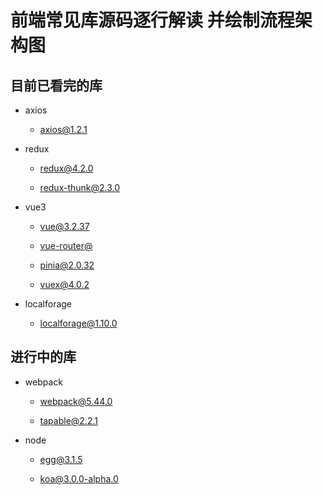 # 前端常见库源码逐行解读 并绘制流程架构图

## 目前已看完的库

- axios

  - [axios@1.2.1](https://github.com/YeahDreamItPossible/SourceCodeAnalyser/blob/main/axios%401.2.1/axios.js)

- redux

  - [redux@4.2.0](https://github.com/YeahDreamItPossible/SourceCodeAnalyser/blob/main/redux%404.2.0/redux.js)

  - [redux-thunk@2.3.0](https://github.com/YeahDreamItPossible/SourceCodeAnalyser/blob/main/redux-thunk%402.3.0/index.js)

- vue3

  - [vue@3.2.37](https://github.com/YeahDreamItPossible/SourceCodeAnalyser/blob/main/v3/vue%403.2.37/dist/vue.global.js)

  - [vue-router@]()

  - [pinia@2.0.32](https://github.com/YeahDreamItPossible/SourceCodeAnalyser/blob/main/v3/pinia/dist/pinia.iife.js)

  - [vuex@4.0.2]()

- localforage

  - [localforage@1.10.0](https://github.com/YeahDreamItPossible/SourceCodeAnalyser/blob/main/js/localforage%401.10.0/dist/localforage.js)


## 进行中的库

- webpack

  - [webpack@5.44.0]()

  - [tapable@2.2.1]()

- node

  - [egg@3.1.5]()

  - [koa@3.0.0-alpha.0]()